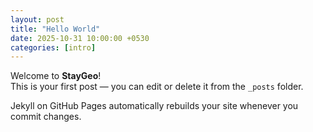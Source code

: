 ```yaml
---
layout: post
title: "Hello World"
date: 2025-10-31 10:00:00 +0530
categories: [intro]
---
```


Welcome to **StayGeo**!  
This is your first post — you can edit or delete it from the `_posts` folder.

Jekyll on GitHub Pages automatically rebuilds your site whenever you commit changes.
